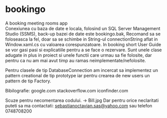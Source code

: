 # bookingo
A booking meeting rooms app                                     
Conexiunea cu baza de date e locala, folosind un SQL Server Management Studio (SSMS), back-up bazei de date este bookingo.bak, Recomand sa se foloseasca la fel, doar sa se schimbe in String-ul connectionString aflat in Window.xaml.cs cu valoarea corespunzatoare.
In booking short User Guide se vor gasi pasi si explicatiile pentru a se face o rezervare.
Sunt unele clase adugate in plus in proiect si unele functii care urmau sa fie folosite, dar pentru ca nu am mai avut timp au ramas neimplementate/nefolosite.

Pentru clasele de tip DatabaseConnection am incercat sa implementez un pattern creational de tip prototype iar pentru crearea de new users un pattern de tip Factory.

Bibilografie:
google.com
stackoverflow.com
iconfinder.com

Scuze pentru necomentarea codului. -> Bill.jpg
Dar pentru orice neclaritati puteti sa ma contactati: sebastianoctavian.sas@yahoo.com sau telefon 0748708200
